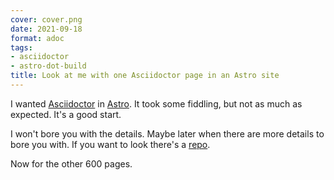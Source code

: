 ```yaml
---
cover: cover.png
date: 2021-09-18
format: adoc
tags:
- asciidoctor
- astro-dot-build
title: Look at me with one Asciidoctor page in an Astro site
---
```


[repo]: https://github.com/brianwisti/rgb-astro-adoc
[adoc]: https://asciidoctor.org
[astro]: https://astro.build

I wanted [Asciidoctor][adoc] in [Astro][astro].
It took some fiddling, but not as much as expected.
It's a good start.

I won't bore you with the details.
Maybe later when there are more details to bore you with.
If you want to look there's a [repo][repo].

Now for the other 600 pages.